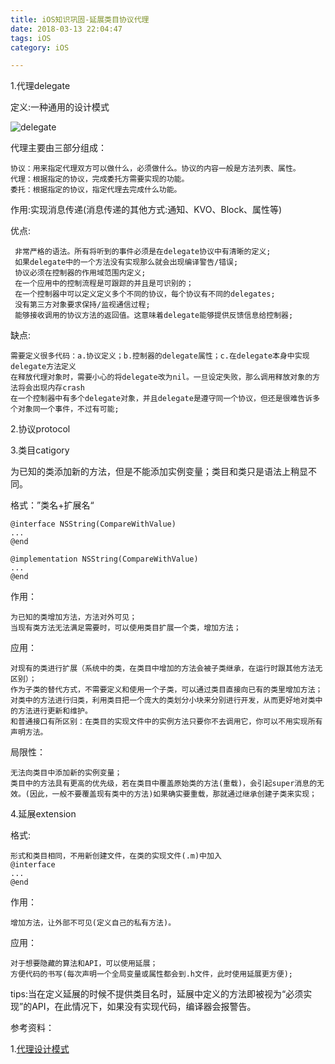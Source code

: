 ```yaml
---
title: iOS知识巩固-延展类目协议代理
date: 2018-03-13 22:04:47
tags: iOS
category: iOS

---
```



1.代理delegate

定义:一种通用的设计模式

![delegate](delegate.png)

代理主要由三部分组成：

	协议：用来指定代理双方可以做什么，必须做什么。协议的内容一般是方法列表、属性。
	代理：根据指定的协议，完成委托方需要实现的功能。
	委托：根据指定的协议，指定代理去完成什么功能。

作用:实现消息传递(消息传递的其他方式:通知、KVO、Block、属性等)

优点:
	
	 非常严格的语法。所有将听到的事件必须是在delegate协议中有清晰的定义;
     如果delegate中的一个方法没有实现那么就会出现编译警告/错误;
     协议必须在控制器的作用域范围内定义;
     在一个应用中的控制流程是可跟踪的并且是可识别的；
     在一个控制器中可以定义定义多个不同的协议，每个协议有不同的delegates;
     没有第三方对象要求保持/监视通信过程;
     能够接收调用的协议方法的返回值。这意味着delegate能够提供反馈信息给控制器;
缺点:

	需要定义很多代码：a.协议定义；b.控制器的delegate属性；c.在delegate本身中实现delegate方法定义
    在释放代理对象时，需要小心的将delegate改为nil。一旦设定失败，那么调用释放对象的方法将会出现内存crash
    在一个控制器中有多个delegate对象，并且delegate是遵守同一个协议，但还是很难告诉多个对象同一个事件，不过有可能;

2.协议protocol



3.类目catigory

为已知的类添加新的方法，但是不能添加实例变量；类目和类只是语法上稍显不同。

格式：”类名+扩展名“
	
	@interface NSString(CompareWithValue)
	...
	@end

	@implementation NSString(CompareWithValue)
	...
	@end
作用：
	
	为已知的类增加方法，方法对外可见；
	当现有类方法无法满足需要时，可以使用类目扩展一个类，增加方法；
应用：	

	对现有的类进行扩展（系统中的类，在类目中增加的方法会被子类继承，在运行时跟其他方法无区别）；
	作为子类的替代方式，不需要定义和使用一个子类，可以通过类目直接向已有的类里增加方法；
	对类中的方法进行归类，利用类目把一个庞大的类划分小块来分别进行开发，从而更好地对类中的方法进行更新和维护。
	和普通接口有所区别：在类目的实现文件中的实例方法只要你不去调用它，你可以不用实现所有声明方法。
局限性：
	
	无法向类目中添加新的实例变量；
	类目中的方法具有更高的优先级，若在类目中覆盖原始类的方法(重载)，会引起super消息的无效。(因此，一般不要覆盖现有类中的方法)如果确实要重载，那就通过继承创建子类来实现；
4.延展extension

格式:
	
	形式和类目相同，不用新创建文件，在类的实现文件(.m)中加入
	@interface 
	...
	@end
作用：
	
	增加方法，让外部不可见(定义自己的私有方法)。
应用：
	
	对于想要隐藏的算法和API，可以使用延展；
	方便代码的书写(每次声明一个全局变量或属性都会到.h文件，此时使用延展更方便);
tips:当在定义延展的时候不提供类目名时，延展中定义的方法即被视为“必须实现”的API，在此情况下，如果没有实现代码，编译器会报警告。



参考资料：

1.[代理设计模式](http://www.cocoachina.com/ios/20160317/15696.html)

